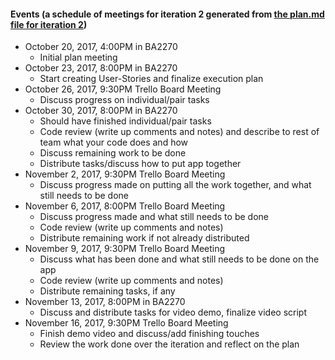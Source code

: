 #### Events (a schedule of meetings for iteration 2 generated from [the plan.md file for iteration 2](https://github.com/csc301-fall-2017/project-team-05/blob/master/deliverables/iteration-02.plan.md#events))

- October 20, 2017, 4:00PM  in BA2270
	- Initial plan meeting
- October 23, 2017, 8:00PM in BA2270
	- Start creating User-Stories and finalize execution plan
- October 26, 2017, 9:30PM Trello Board Meeting
	- Discuss progress on individual/pair tasks
- October 30, 2017, 8:00PM in BA2270
	- Should have finished individual/pair tasks
	- Code review (write up comments and notes) and describe to rest of team what your code does and how
	- Discuss remaining work to be done
	- Distribute tasks/discuss how to put app together
- November 2, 2017, 9:30PM Trello Board Meeting
	- Discuss progress made on putting all the work together, and what still needs to be done
- November 6, 2017, 8:00PM Trello Board Meeting
	- Discuss progress made and what still needs to be done
	- Code review (write up comments and notes)
	- Distribute remaining work if not already distributed
- November 9, 2017, 9:30PM Trello Board Meeting
	- Discuss what has been done and what still needs to be done on the app
	- Code review (write up comments and notes)
	- Distribute remaining tasks, if any
- November 13, 2017, 8:00PM in BA2270
	- Discuss and distribute tasks for video demo, finalize video script
- November 16, 2017, 9:30PM Trello Board Meeting
	- Finish demo video and discuss/add finishing touches
	- Review the work done over the iteration and reflect on the plan
